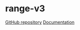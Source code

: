 # range-v3
[GitHub repository](https://github.com/ericniebler/range-v3/releases/tag/0.4.0)
[Documentation](https://ericniebler.github.io/range-v3/)

